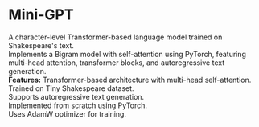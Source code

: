 # Mini-GPT
A character-level Transformer-based language model trained on Shakespeare's text.
<br>
Implements a Bigram model with self-attention using PyTorch, featuring multi-head attention, transformer blocks, and autoregressive text generation.
<br>
**Features:**
Transformer-based architecture with multi-head self-attention.
<br>
Trained on Tiny Shakespeare dataset.
<br>
Supports autoregressive text generation.
<br>
Implemented from scratch using PyTorch.
<br>
Uses AdamW optimizer for training.
